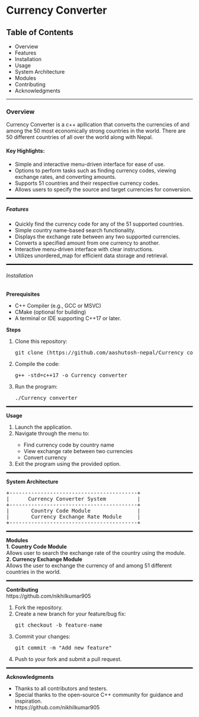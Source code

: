 <h1> Currency Converter</h1>

<h2>Table of Contents</h2>
<ul> 
<li>Overview</li>
<li>Features</li>
<li>Installation</li>
<li>Usage</li>
<li>System Architecture</li>
<li>Modules</li>
<li>Contributing</li>
<li>Acknowledgments</li>
</ul>
<hr style="border: 0.1px  black;">
<h3>Overview</h3>
Currency Converter is a c++ apllication that converts the currencies of and among the 50 most economically strong countries in the world. There are 50 different countries of all over the world along with Nepal.
<h4>Key Highlights:</h4>
<ul>
<li>Simple and interactive menu-driven interface for ease of use.</li>
<li>Options to perform tasks such as finding currency codes, viewing exchange rates, and converting amounts.</li>
<li>Supports 51 countries and their respective currency codes.</li>
<li>Allows users to specify the source and target currencies for conversion.</li>
</ul>
    <hr style="border: 0.5px solid black;">
<h5>Features</h5>
<ul>
<li>Quickly find the currency code for any of the 51 supported countries.</li>
<li>Simple country name-based search functionality.</li>
<li>Displays the exchange rate between any two supported currencies.</li>
<li>Converts a specified amount from one currency to another.</li>
<li>Interactive menu-driven interface with clear instructions.</li>
<li>Utilizes unordered_map for efficient data storage and retrieval.</li>
</ul>
<hr style="border: 0.5px solid black;">
<h6> Installation </h6>
<b>Prerequisites</b><br>
<ul>
<li>C++ Compiler (e.g., GCC or MSVC)</li>
<li>CMake (optional for building)</li>
<li>A terminal or IDE supporting C++17 or later.</li>
</ul>
<b>Steps</b><br>
<ol>
<li>Clone this repository:</li>
<pre>git clone (https://github.com/aashutosh-nepal/Currency_converter.git)</pre>
<li>Compile the code:</li>
<pre>g++ -std=c++17 -o Currency_converter</pre>
<li>Run the program:</li>
<pre>./Currency_converter</pre>
</ol>
<hr style="border: 0.5px solid black;">
<b> Usage </b>
<ol>
<li>Launch the application.</li>
<li>Navigate through the menu to:</li>
    <ul>
<li>Find currency code by country name</li>
<li>View exchange rate between two currencies</li>
<li>Convert currency</li>
    </ul>
<li>Exit the program using the provided option.</li>
</ol>
<hr style="border: 0.5px solid black;">
   <b> System Architecture </b><br>
<pre>
+-----------------------------------------+
|      Currency Converter System          |
+-----------------------------------------+
|       Country Code Module               |
|       Currency Exchange Rate Module     |
+-----------------------------------------+
</pre>
<hr style="border: 0.5px solid black;">
<h7><b>Modules</b></h7><br>
<h8><b>1. Country Code Module</b></h8><br>
Allows user to search the exchange rate of the country using the module.<br>
<h9><b>2. Currency Exchange Module</b></h9><br>
Allows the user to exchange the currency of and among 51 different countries in the world.<br>
<hr style="border: 0.5px solid black;">
<h11><b>Contributing</b></h11><br>
https://github.com/nikhilkumar905 <br>
<ol>
<li>Fork the repository.</li>
<li>Create a new branch for your feature/bug fix:</li>
<pre>git checkout -b feature-name</pre>
<li>Commit your changes:</li>
<pre>git commit -m "Add new feature"</pre>
<li>Push to your fork and submit a pull request.</li>
</ol>
<hr style="border: 0.5px solid black;">
<h12><b>Acknowledgments</b></h12><br>
<ul>
<li>Thanks to all contributors and testers.</li>
<li>Special thanks to the open-source C++ community for guidance and inspiration.</li>
  <li> https://github.com/nikhilkumar905</li>
</ul>
